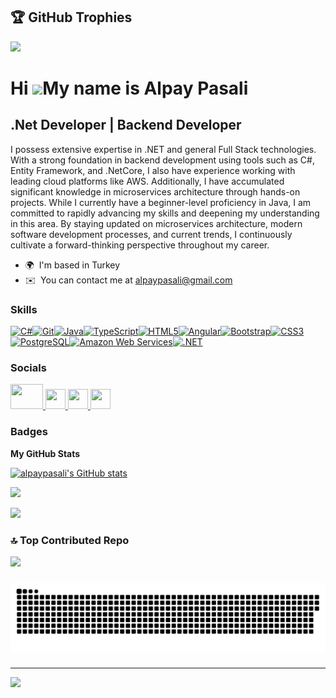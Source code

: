 ## 🏆 GitHub Trophies
![](https://github-profile-trophy.vercel.app/?username=alpaypasali&theme=radical&no-frame=true&no-bg=false&margin-w=4)

Hi ![](https://user-images.githubusercontent.com/18350557/176309783-0785949b-9127-417c-8b55-ab5a4333674e.gif)My name is Alpay Pasali
====================================================================================================================================

.Net Developer | Backend Developer
----------------------------------

I possess extensive expertise in .NET and general Full Stack technologies. With a strong foundation in backend development using tools such as C#, Entity Framework, and .NetCore, I also have experience working with leading cloud platforms like AWS. Additionally, I have accumulated significant knowledge in microservices architecture through hands-on projects. While I currently have a beginner-level proficiency in Java, I am committed to rapidly advancing my skills and deepening my understanding in this area. By staying updated on microservices architecture, modern software development processes, and current trends, I continuously cultivate a forward-thinking perspective throughout my career.

* 🌍  I'm based in Turkey
* ✉️  You can contact me at [alpaypasali@gmail.com](mailto:alpaypasali@gmail.com)

### Skills


<p align="left">
<a href="https://docs.microsoft.com/en-us/dotnet/csharp/" target="_blank" rel="noreferrer"><img src="https://raw.githubusercontent.com/danielcranney/readme-generator/main/public/icons/skills/csharp-colored.svg" width="36" height="36" alt="C#" /></a><a href="https://git-scm.com/" target="_blank" rel="noreferrer"><img src="https://raw.githubusercontent.com/danielcranney/readme-generator/main/public/icons/skills/git-colored.svg" width="36" height="36" alt="Git" /></a><a href="https://www.oracle.com/java/" target="_blank" rel="noreferrer"><img src="https://raw.githubusercontent.com/danielcranney/readme-generator/main/public/icons/skills/java-colored.svg" width="36" height="36" alt="Java" /></a><a href="https://www.typescriptlang.org/" target="_blank" rel="noreferrer"><img src="https://raw.githubusercontent.com/danielcranney/readme-generator/main/public/icons/skills/typescript-colored.svg" width="36" height="36" alt="TypeScript" /></a><a href="https://developer.mozilla.org/en-US/docs/Glossary/HTML5" target="_blank" rel="noreferrer"><img src="https://raw.githubusercontent.com/danielcranney/readme-generator/main/public/icons/skills/html5-colored.svg" width="36" height="36" alt="HTML5" /></a><a href="https://angular.io/" target="_blank" rel="noreferrer"><img src="https://raw.githubusercontent.com/danielcranney/readme-generator/main/public/icons/skills/angularjs-colored.svg" width="36" height="36" alt="Angular" /></a><a href="https://getbootstrap.com/" target="_blank" rel="noreferrer"><img src="https://raw.githubusercontent.com/danielcranney/readme-generator/main/public/icons/skills/bootstrap-colored.svg" width="36" height="36" alt="Bootstrap" /></a><a href="https://www.w3.org/TR/CSS/#css" target="_blank" rel="noreferrer"><img src="https://raw.githubusercontent.com/danielcranney/readme-generator/main/public/icons/skills/css3-colored.svg" width="36" height="36" alt="CSS3" /></a><a href="https://www.postgresql.org/" target="_blank" rel="noreferrer"><img src="https://raw.githubusercontent.com/danielcranney/readme-generator/main/public/icons/skills/postgresql-colored.svg" width="36" height="36" alt="PostgreSQL" /></a><a href="https://aws.amazon.com" target="_blank" rel="noreferrer"><img src="https://raw.githubusercontent.com/danielcranney/readme-generator/main/public/icons/skills/aws-colored-dark.svg" width="36" height="36" alt="Amazon Web Services" /></a><a href="https://dotnet.microsoft.com/en-us/" target="_blank" rel="noreferrer"><img src="https://raw.githubusercontent.com/danielcranney/readme-generator/main/public/icons/skills/dot-net-colored.svg" width="36" height="36" alt=".NET" /></a>
</p>


### Socials

<p align="left"><a href="https://www.linkedin.com/in/alpay-pasali/" target="_blank" rel="noreferrer"> <picture> <source media="(prefers-color-scheme: dark)" srcset="https://raw.githubusercontent.com/maurodesouza/profile-readme-generator/master/src/assets/icons/social/linkedin/default.svg" /> <source media="(prefers-color-scheme: light)" srcset="https://raw.githubusercontent.com/maurodesouza/profile-readme-generator/master/src/assets/icons/social/linkedin/default.svg" /> <img src="https://raw.githubusercontent.com/maurodesouza/profile-readme-generator/master/src/assets/icons/social/linkedin/default.svg" width="52" height="40" /> </picture> </a>
  <a href="https://www.github.com/alpaypasali" target="_blank" rel="noreferrer"> <picture> <source media="(prefers-color-scheme: dark)" srcset="https://raw.githubusercontent.com/danielcranney/readme-generator/main/public/icons/socials/github-dark.svg" /> <source media="(prefers-color-scheme: light)" srcset="https://raw.githubusercontent.com/danielcranney/readme-generator/main/public/icons/socials/github.svg" /> <img src="https://raw.githubusercontent.com/danielcranney/readme-generator/main/public/icons/socials/github.svg" width="32" height="32" /> </picture> </a> <a href="https://www.linkedin.com/in/alpay-pasali/" target="_blank" rel="noreferrer"> <picture> <source media="(prefers-color-scheme: dark)" srcset="https://raw.githubusercontent.com/danielcranney/readme-generator/main/public/icons/socials/linkedin-dark.svg" /> <source media="(prefers-color-scheme: light)" srcset="https://raw.githubusercontent.com/danielcranney/readme-generator/main/public/icons/socials/linkedin.svg" /> <img src="https://raw.githubusercontent.com/danielcranney/readme-generator/main/public/icons/socials/linkedin.svg" width="32" height="32" /> </picture> </a> <a href="http://www.medium.com/@alpaypasali" target="_blank" rel="noreferrer"> <picture> <source media="(prefers-color-scheme: dark)" srcset="https://raw.githubusercontent.com/danielcranney/readme-generator/main/public/icons/socials/medium-dark.svg" /> <source media="(prefers-color-scheme: light)" srcset="https://raw.githubusercontent.com/danielcranney/readme-generator/main/public/icons/socials/medium.svg" /> <img src="https://raw.githubusercontent.com/danielcranney/readme-generator/main/public/icons/socials/medium.svg" width="32" height="32" /> </picture> </a></p>

### Badges

<b>My GitHub Stats</b>

<a href="http://www.github.com/alpaypasali"><img src="https://github-readme-stats.vercel.app/api?username=alpaypasali&show_icons=true&hide=stars,prs,issues,&title_color=f97316&text_color=ffffff&icon_color=ffffff&bg_color=000000&hide_border=true&show_icons=true" alt="alpaypasali's GitHub stats" /></a>

<a href="http://www.github.com/alpaypasali"><img src="https://github-readme-streak-stats.herokuapp.com/?user=alpaypasali&stroke=ffffff&background=000000&ring=f97316&fire=f97316&currStreakNum=ffffff&currStreakLabel=f97316&sideNums=ffffff&sideLabels=ffffff&dates=ffffff&hide_border=true" /></a>

![](https://github-readme-stats.vercel.app/api/top-langs/?username=alpaypasali&theme=dark&hide_border=false&include_all_commits=true&count_private=true&layout=compact)


### 🔝 Top Contributed Repo
![](https://github-contributor-stats.vercel.app/api?username=alpaypasali&limit=5&theme=dark&combine_all_yearly_contributions=true)

###

<img src="https://github.com/alpaypasali/alpaypasali/blob/main/.github/workflow/github-snake.svg" alt="Snake animation" />

###

---
[![](https://visitcount.itsvg.in/api?id=alpaypasali&icon=0&color=10)](https://visitcount.itsvg.in)


